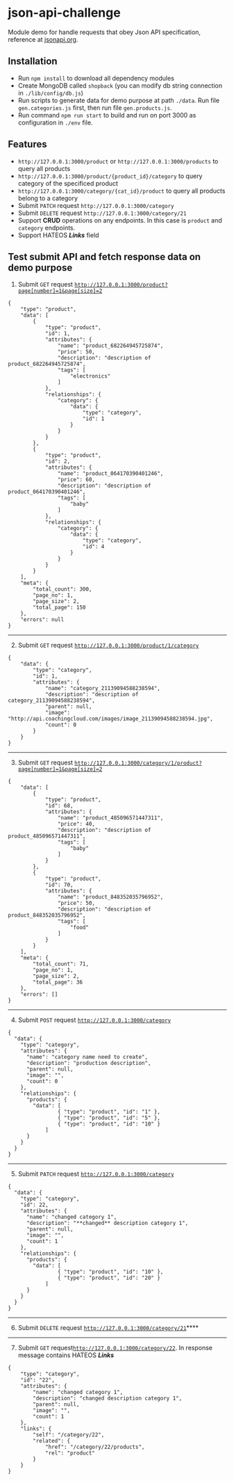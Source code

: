 # json-api-challenge

Module demo for handle requests that obey Json API specification, reference at [jsonapi.org](http://jsonapi.org/format/).

## Installation
- Run `npm install` to download all dependency modules
- Create MongoDB called `shopback` (you can modify db string connection in `./lib/config/db.js`)
- Run scripts to generate data for demo purpose at path `./data`. Run file `gen.categories.js` first, then run file `gen.products.js`.
- Run command `npm run start` to build and run on port 3000 as configuration in `./env` file.


## Features
  * `http://127.0.0.1:3000/product` or `http://127.0.0.1:3000/products` to query all products
  * `http://127.0.0.1:3000/product/{product_id}/category` to query category of the specificed product
  * `http://127.0.0.1:3000/category/{cat_id}/product` to query all products belong to a category
  *  Submit `PATCH` request `http://127.0.0.1:3000/category`
  *  Submit `DELETE` request `http://127.0.0.1:3000/category/21`
  * Support **CRUD** operations on any endpoints. In this case is `product` and `category` endpoints.
  * Support HATEOS ***Links*** field


## Test submit API and fetch response data on demo purpose

1. Submit `GET` request [`http://127.0.0.1:3000/product?page[number]=1&page[size]=2`](http://127.0.0.1:3000/product?page[number]=1&page[size]=2)

```
{
    "type": "product",
    "data": [
        {
            "type": "product",
            "id": 1,
            "attributes": {
                "name": "product_682264945725874",
                "price": 50,
                "description": "description of product_682264945725874",
                "tags": [
                    "electronics"
                ]
            },
            "relationships": {
                "category": {
                    "data": {
                        "type": "category",
                        "id": 1
                    }
                }
            }
        },
        {
            "type": "product",
            "id": 2,
            "attributes": {
                "name": "product_064170390401246",
                "price": 60,
                "description": "description of product_064170390401246",
                "tags": [
                    "baby"
                ]
            },
            "relationships": {
                "category": {
                    "data": {
                        "type": "category",
                        "id": 4
                    }
                }
            }
        }
    ],
    "meta": {
        "total_count": 300,
        "page_no": 1,
        "page_size": 2,
        "total_page": 150
    },
    "errors": null
}
```
---
2. Submit `GET` request [`http://127.0.0.1:3000/product/1/category`](http://127.0.0.1:3000/product/1/category)

```
{
    "data": {
        "type": "category",
        "id": 1,
        "attributes": {
            "name": "category_21139094588238594",
            "description": "description of category_21139094588238594",
            "parent": null,
            "image": "http://api.coachingcloud.com/images/image_21139094588238594.jpg",
            "count": 0
        }
    }
}
```
---
  3. Submit `GET` request [`http://127.0.0.1:3000/category/1/product?page[number]=1&page[size]=2`](http://127.0.0.1:3000/category/1/product?page[number]=1&page[size]=2)

```
{
    "data": [
        {
            "type": "product",
            "id": 68,
            "attributes": {
                "name": "product_485096571447311",
                "price": 40,
                "description": "description of product_485096571447311",
                "tags": [
                    "baby"
                ]
            }
        },
        {
            "type": "product",
            "id": 70,
            "attributes": {
                "name": "product_848352035796952",
                "price": 50,
                "description": "description of product_848352035796952",
                "tags": [
                    "food"
                ]
            }
        }
    ],
    "meta": {
        "total_count": 71,
        "page_no": 1,
        "page_size": 2,
        "total_page": 36
    },
    "errors": []
}
```
---
4. Submit `POST` request [`http://127.0.0.1:3000/category`](http://127.0.0.1:3000/category)

```
{
  "data": {
    "type": "category",
    "attributes": {
      "name": "category name need to create",
      "description": "production description",
      "parent": null,
      "image": "",
      "count": 0
    },
    "relationships": {
      "products": {
        "data": [
        		{ "type": "product", "id": "1" },
        		{ "type": "product", "id": "5" },
        		{ "type": "product", "id": "10" }
        	]
      }
    }
  }
}
```
---
5. Submit `PATCH` request [`http://127.0.0.1:3000/category`](http://127.0.0.1:3000/category)

```
{
  "data": {
    "type": "category",
    "id": 22,
    "attributes": {
      "name": "changed category 1",
      "description": "**changed** description category 1",
      "parent": null,
      "image": "",
      "count": 1
    },
    "relationships": {
      "products": {
        "data": [
        		{ "type": "product", "id": "10" },
        		{ "type": "product", "id": "20" }
        	]
      }
    }
  }
}
```
---
6. Submit `DELETE` request [`http://127.0.0.1:3000/category/21`](http://127.0.0.1:3000/category/21)****
---
7. Submit `GET` request[`http://127.0.0.1:3000/category/22`](http://127.0.0.1:3000/category/22). In response message contains HATEOS ***Links***

```
{
    "type": "category",
    "id": "22",
    "attributes": {
        "name": "changed category 1",
        "description": "changed description category 1",
        "parent": null,
        "image": "",
        "count": 1
    },
    "links": {
        "self": "/category/22",
        "related": {
            "href": "/category/22/products",
            "rel": "product"
        }
    }
}
```